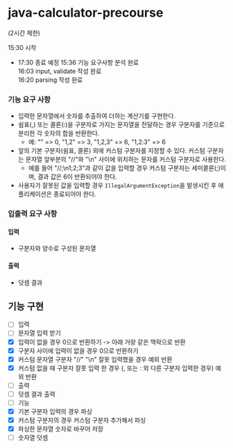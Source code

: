 # java-calculator-precourse
(2시간 제한)

15:30 시작 <br>
 - 17:30 종료 예정
15:36 기능 요구사항 분석 완료 <br>
16:03 input, validate 작성 완료 <br>
16:20 parsing 작성 완료 <br>



### 기능 요구 사항
- 입력한 문자열에서 숫자를 추출하여 더하는 계산기를 구현한다.
 - 쉼표(,) 또는 콜론(:)을 구분자로 가지는 문자열을 전달하는 경우 구분자를 기준으로 분리한 각 숫자의 합을 반환한다.
    - 예: "" => 0, "1,2" => 3, "1,2,3" => 6, "1,2:3" => 6
 - 앞의 기본 구분자(쉼표, 콜론) 외에 커스텀 구분자를 지정할 수 있다. 커스텀 구분자는 문자열 앞부분의 "//"와 "\n" 사이에 위치하는 문자를 커스텀 구분자로 사용한다.
    - 예를 들어 "//;\n1;2;3"과 같이 값을 입력할 경우 커스텀 구분자는 세미콜론(;)이며, 결과 값은 6이 반환되어야 한다.
 - 사용자가 잘못된 값을 입력할 경우 `IllegalArgumentException`을 발생시킨 후 애플리케이션은 종료되어야 한다.

### 입출력 요구 사항
#### 입력
 - 구분자와 양수로 구성된 문자열
#### 출력
 - 덧셈 결과

## 기능 구현
 - [ ] 입력
  - [ ] 문자열 입력 받기
   - [X] 입력이 없을 경우 0으로 반환하기 -> 아래 거랑 같은 맥락으로 반환
   - [X] 구분자 사이에 입력이 없을 경우 0으로 반환하기 
   - [X] 커스텀 문자열 구분자 "//" "\n" 잘못 입력했을 경우 예외 반환
   - [X] 커스텀 없을 때 구분자 잘못 입력 한 경우 (, 또는 : 외 다른 구분자 입력한 경우) 예외 반환
 - [ ] 출력
  - [ ] 덧셈 결과 출력
 - [ ] 기능
  - [X] 기본 구분자 입력의 경우 파싱
  - [X] 커스텀 구분자의 경우 커스텀 구분자 추가해서 파싱
  - [X] 파싱한 문자열 숫자로 바꾸어 저장
  - [ ] 숫자열 덧셈